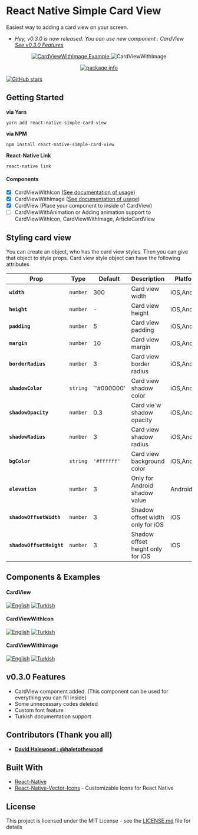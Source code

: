 # React Native Simple Card View

Easiest way to adding a card view on your screen.

- *Hey, v0.3.0 is now released. You can use new component : CardView [See v0.3.0 Features](#v030-features)*

<p align="center">
<a href="https://s9.postimg.org/qxh30azpb/Simulator_Screen_Shot_-_i_Phone_8_-_2018-02-21_at_17.49.43.png">
<img src="https://s9.postimg.org/pxvdia4rj/Simulator_Screen_Shot_-_i_Phone_8_-_2018-02-21_at_17.49.43.png" alt="CardViewWithImage Example" />
</a>
<img src="https://s9.postimg.org/748niqban/card_View_With_Icon.png" alt="CardViewWithImage" />
</p>

<p align="center"><a href="https://www.npmjs.com/package/react-native-simple-card-view" target="_blank"><img src="https://nodei.co/npm/react-native-simple-card-view.png?downloads=true&downloadRank=true&stars=true" alt="package info" /></a></p>

[![GitHub stars](https://img.shields.io/github/stars/talut/react-native-simple-card-view.svg?style=social&label=Stars&style=flat-square)](https://github.com/talut/react-native-simple-card-view)

## Getting Started

**via Yarn**

```
yarn add react-native-simple-card-view
```

**via NPM**

```
npm install react-native-simple-card-view
```

**React-Native Link**

```
react-native link
```

#### Components

- [x] CardViewWithIcon ([See documentation of usage](/docs/en/cardviewwithicon.md))
- [x] CardViewWithImage ([See documentation of usage](/docs/en/cardviewwithimage.md))
- [x] CardView (Place your component to inside of CardView)
- [ ] CardViewWithAnimation or Adding animation support to CardViewWithIcon, CardViewWithImage, ArticleCardView

## Styling card view

You can create an object, who has the card view styles.
Then you can give that object to style props. Card view style object can have the following attributes

| Prop | Type | Default | Description | Platform |
|---|---|---|---|---|
|**`width`**|`number`| 300 | Card view width |iOS,Android|
|**`height`**|`number`| - | Card view height |iOS,Android|
|**`padding`**|`number`| 5 | Card view padding |iOS,Android|
|**`margin`**|`number`| 10 | Card view margin |iOS,Android|
|**`borderRadius`**|`number`| 3 | Card view border radius|iOS,Android|
|**`shadowColor`**|`string`| `'#000000' | Card view shadow color |iOS,Android|
|**`shadowOpacity`**|`number`| 0.3 | Card vie`w shadow opacity |iOS,Android|
|**`shadowRadius`**|`number`| 3 | Card view shadow radius |iOS,Android|
|**`bgColor`**|`string`| `'#ffffff'` | Card view background color |iOS,Android|
|**`elevation`**|`number`| 3 | Only for Android shadow value  |Android|
|**`shadowOffsetWidth`**|`number`| 3 |  Shadow offset width only for iOS |iOS|
|**`shadowOffsetHeight`**|`number`| 3 | Shadow offset height only for iOS  |iOS|

## Components & Examples

#### CardView

[![English](https://img.shields.io/badge/EN-English-blue.svg)](/docs/en/cardview.md)
[![Turkish](https://img.shields.io/badge/TR-T%C3%BCrk%C3%A7e-red.svg)](/docs/tr/cardview.md)

#### CardViewWithIcon

[![English](https://img.shields.io/badge/EN-English-blue.svg)](/docs/en/cardviewwithicon.md)  [![Turkish](https://img.shields.io/badge/TR-T%C3%BCrk%C3%A7e-red.svg)](/docs/tr/cardviewwithicon.md)

#### CardViewWithImage

[![English](https://img.shields.io/badge/EN-English-blue.svg)](/docs/en/cardviewwithimage.md)
[![Turkish](https://img.shields.io/badge/TR-T%C3%BCrk%C3%A7e-red.svg)](/docs/tr/cardviewwithimage.md)


## v0.3.0 Features

- CardView component added. (This component can be used for everything you can fill inside)
- Some unnecessary codes deleted
- Custom font feature
- Turkish documentation support

## Contributors (Thank you all)

- **[David Halewood : @haletothewood](https://github.com/haletothewood)**

## Built With

* [React-Native](https://facebook.github.io/react-native/)
* [React-Native-Vector-Icons](https://github.com/oblador/react-native-vector-icons) - Customizable Icons for React Native

## License

This project is licensed under the MIT License - see the [LICENSE.md](LICENSE.md) file for details
